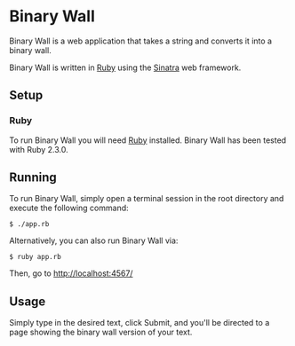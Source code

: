 # Binary Wall #

Binary Wall is a web application that takes a string and converts it into a binary wall.

Binary Wall is written in [Ruby](http://www.ruby-lang.org/) using the [Sinatra](http://sinatrarb.com/) web framework.

## Setup ##

### Ruby ###

To run Binary Wall you will need [Ruby](http://www.ruby-lang.org/) installed.
Binary Wall has been tested with Ruby 2.3.0.

## Running ##

To run Binary Wall, simply open a terminal session in the root directory and execute the following command:

    $ ./app.rb

Alternatively, you can also run Binary Wall via:

    $ ruby app.rb

Then, go to [http://localhost:4567/](http://localhost:4567/)

## Usage ##

Simply type in the desired text, click Submit, and you'll be directed to a page showing the binary wall version of your text.
